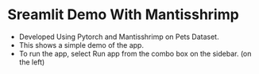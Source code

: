 # Sreamlit Demo With Mantisshrimp
[//]: # (Write introduction about the app here)
- Developed Using Pytorch and Mantisshrimp on Pets Dataset.
- This shows a simple demo of the app.
- To run the app, select Run app from the combo box on the sidebar. (on the left)
